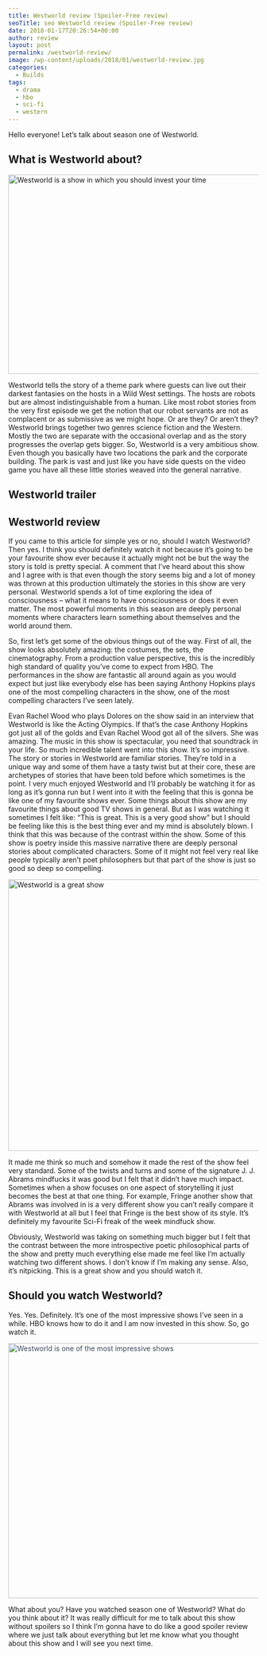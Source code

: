 ```yaml
---
title: Westworld review (Spoiler-Free review)
seoTitle: seo Westworld review (Spoiler-Free review)
date: 2018-01-17T20:26:54+00:00
author: review
layout: post
permalink: /westworld-review/
image: /wp-content/uploads/2018/01/westworld-review.jpg
categories:
  - Builds
tags:
  - drama
  - hbo
  - sci-fi
  - western
---
```

Hello everyone! Let&#8217;s talk about season one of Westworld. <!--more-->

## What is Westworld about?

<img src="https://seasonedreviews.com/wp-content/uploads/2018/01/westworld-717182.jpg" title="What is Westworld about" alt="Westworld is a show in which you should invest your time" width="674" height="400" class="alignnone size-full wp-image-81" srcset="https://seasonedreviews.com/wp-content/uploads/2018/01/westworld-717182.jpg 674w, https://seasonedreviews.com/wp-content/uploads/2018/01/westworld-717182-300x178.jpg 300w" sizes="(max-width: 674px) 100vw, 674px" />

Westworld tells the story of a theme park where guests can live out their darkest fantasies on the hosts in a Wild West settings. The hosts are robots but are almost indistinguishable from a human. Like most robot stories from the very first episode we get the notion that our robot servants are not as complacent or as submissive as we might hope. Or are they? Or aren&#8217;t they? Westworld brings together two genres science fiction and the Western. Mostly the two are separate with the occasional overlap and as the story progresses the overlap gets bigger. So, Westworld is a very ambitious show. Even though you basically have two locations the park and the corporate building. The park is vast and just like you have side quests on the video game you have all these little stories weaved into the general narrative.

## Westworld trailer



## Westworld review

If you came to this article for simple yes or no, should I watch Westworld? Then yes. I think you should definitely watch it not because it&#8217;s going to be your favourite show ever because it actually might not be but the way the story is told is pretty special. A comment that I&#8217;ve heard about this show and I agree with is that even though the story seems big and a lot of money was thrown at this production ultimately the stories in this show are very personal. Westworld spends a lot of time exploring the idea of consciousness &#8211; what it means to have consciousness or does it even matter. The most powerful moments in this season are deeply personal moments where characters learn something about themselves and the world around them.

So, first let&#8217;s get some of the obvious things out of the way. First of all, the show looks absolutely amazing: the costumes, the sets, the cinematography. From a production value perspective, this is the incredibly high standard of quality you&#8217;ve come to expect from HBO. The performances in the show are fantastic all around again as you would expect but just like everybody else has been saying Anthony Hopkins plays one of the most compelling characters in the show, one of the most compelling characters I&#8217;ve seen lately.

Evan Rachel Wood who plays Dolores on the show said in an interview that Westworld is like the Acting Olympics. If that&#8217;s the case Anthony Hopkins got just all of the golds and Evan Rachel Wood got all of the silvers. She was amazing. The music in this show is spectacular, you need that soundtrack in your life. So much incredible talent went into this show. It&#8217;s so impressive. The story or stories in Westworld are familiar stories. They&#8217;re told in a unique way and some of them have a tasty twist but at their core, these are archetypes of stories that have been told before which sometimes is the point. I very much enjoyed Westworld and I&#8217;ll probably be watching it for as long as it&#8217;s gonna run but I went into it with the feeling that this is gonna be like one of my favourite shows ever. Some things about this show are my favourite things about good TV shows in general. But as I was watching it sometimes I felt like: &#8220;This is great. This is a very good show&#8221; but I should be feeling like this is the best thing ever and my mind is absolutely blown. I think that this was because of the contrast within the show. Some of this show is poetry inside this massive narrative there are deeply personal stories about complicated characters. Some of it might not feel very real like people typically aren&#8217;t poet philosophers but that part of the show is just so good so deep so compelling.

<img src="https://seasonedreviews.com/wp-content/uploads/2018/01/Westworld-Featured-11212016.jpg" title="Westworld review" alt="Westworld is a great show" width="970" height="545" class="alignnone size-full wp-image-83" srcset="https://seasonedreviews.com/wp-content/uploads/2018/01/Westworld-Featured-11212016.jpg 970w, https://seasonedreviews.com/wp-content/uploads/2018/01/Westworld-Featured-11212016-300x169.jpg 300w, https://seasonedreviews.com/wp-content/uploads/2018/01/Westworld-Featured-11212016-768x432.jpg 768w" sizes="(max-width: 970px) 100vw, 970px" />

It made me think so much and somehow it made the rest of the show feel very standard. Some of the twists and turns and some of the signature J. J. Abrams mindfucks it was good but I felt that it didn&#8217;t have much impact. Sometimes when a show focuses on one aspect of storytelling it just becomes the best at that one thing. For example, Fringe another show that Abrams was involved in is a very different show you can&#8217;t really compare it with Westworld at all but I feel that Fringe is the best show of its style. It&#8217;s definitely my favourite Sci-Fi freak of the week mindfuck show.

Obviously, Westworld was taking on something much bigger but I felt that the contrast between the more introspective poetic philosophical parts of the show and pretty much everything else made me feel like I&#8217;m actually watching two different shows. I don&#8217;t know if I&#8217;m making any sense. Also, it&#8217;s nitpicking. This is a great show and you should watch it.

## Should you watch Westworld?

Yes. Yes. Definitely. It&#8217;s one of the most impressive shows I&#8217;ve seen in a while. HBO knows how to do it and I am now invested in this show. So, go watch it.

<img src="https://seasonedreviews.com/wp-content/uploads/2018/01/westworld-episode-3-ss02.jpg" title="Should you watch Westworld" alt="Westworld is one of the most impressive shows" width="768" height="512" class="alignnone size-full wp-image-82" style="color: #3c4858; font-size: 14px;" srcset="https://seasonedreviews.com/wp-content/uploads/2018/01/westworld-episode-3-ss02.jpg 768w, https://seasonedreviews.com/wp-content/uploads/2018/01/westworld-episode-3-ss02-300x200.jpg 300w, https://seasonedreviews.com/wp-content/uploads/2018/01/westworld-episode-3-ss02-360x240.jpg 360w" sizes="(max-width: 768px) 100vw, 768px" />

What about you? Have you watched season one of Westworld? What do you think about it? It was really difficult for me to talk about this show without spoilers so I think I&#8217;m gonna have to do like a good spoiler review where we just talk about everything but let me know what you thought about this show and I will see you next time.